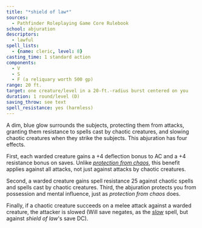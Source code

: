 ```yaml
---
title: "*shield of law*"
sources:
  - Pathfinder Roleplaying Game Core Rulebook
school: abjuration
descriptors:
  - lawful
spell_lists:
  - {name: cleric, level: 8}
casting_time: 1 standard action
components:
  - V
  - S
  - F (a reliquary worth 500 gp)
range: 20 ft.
target: one creature/level in a 20-ft.-radius burst centered on you
duration: 1 round/level (D)
saving_throw: see text
spell_resistance: yes (harmless)
---
```


A dim, blue glow surrounds the subjects, protecting them from attacks, granting them resistance to spells cast by chaotic creatures, and slowing chaotic creatures when they strike the subjects. This abjuration has four effects.

First, each warded creature gains a +4 deflection bonus to AC and a +4 resistance bonus on saves. Unlike [*protection from chaos*](/spells/protection-from-chaos/), this benefit applies against all attacks, not just against attacks by chaotic creatures.

Second, a warded creature gains spell resistance 25 against chaotic spells and spells cast by chaotic creatures. Third, the abjuration protects you from possession and mental influence, just as *protection from chaos* does.

Finally, if a chaotic creature succeeds on a melee attack against a warded creature, the attacker is slowed (Will save negates, as the [*slow*](/spells/slow/) spell, but against *shield of law*'s save DC).

